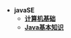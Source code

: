 <!-- _navbar.md --> 
<!--侧边栏-->

* **javaSE**
  * **[计算机基础](/sjxixi01/java001.md)**
  * **[Java基本知识](sjxixi01/java002.md)**

